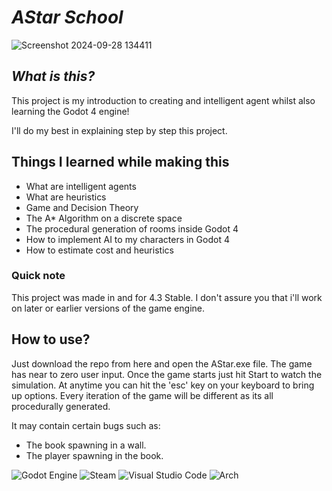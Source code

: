 # *AStar School* 
![Screenshot 2024-09-28 134411](https://github.com/user-attachments/assets/a999c484-9463-4723-b4a1-fccdcc2b170b)

## *What is this?*
This project is my introduction to creating and intelligent agent whilst also learning the Godot 4 engine!

I'll do my best in explaining step by step this project.

## Things I learned while making this
- What are intelligent agents
- What are heuristics
- Game and Decision Theory
- The A* Algorithm on a discrete space
- The procedural generation of rooms inside Godot 4
- How to implement AI to my characters in Godot 4
- How to estimate cost and heuristics

### Quick note
This project was made in and for 4.3 Stable. I don't assure you that i'll work on later or earlier versions of the game engine.

## How to use?
Just download the repo from here and open the AStar.exe file. The game has near to zero user input.
Once the game starts just hit Start to watch the simulation. At anytime you can hit the 'esc' key on your keyboard to bring up options.
Every iteration of the game will be different as its all procedurally generated. 

It may contain certain bugs such as:
- The book spawning in a wall.
- The player spawning in the book.

![Godot Engine](https://img.shields.io/badge/GODOT-%23FFFFFF.svg?style=for-the-badge&logo=godot-engine) ![Steam](https://img.shields.io/badge/steam-%23000000.svg?style=for-the-badge&logo=steam&logoColor=white) ![Visual Studio Code](https://img.shields.io/badge/Visual%20Studio%20Code-0078d7.svg?style=for-the-badge&logo=visual-studio-code&logoColor=white) ![Arch](https://img.shields.io/badge/Arch%20Linux-1793D1?logo=arch-linux&logoColor=fff&style=for-the-badge)
